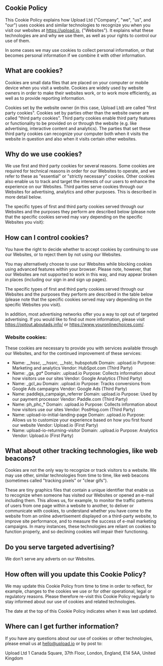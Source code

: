 Cookie Policy
-------------

This Cookie Policy explains how Upload Ltd ("Company", "we", "us", and "our") uses cookies and similar technologies to recognize you when you visit our websites at https://upload.io, ("Websites"). It explains what these technologies are and why we use them, as well as your rights to control our use of them.

In some cases we may use cookies to collect personal information, or that becomes personal information if we combine it with other information.

## What are cookies?

Cookies are small data files that are placed on your computer or mobile device when you visit a website. Cookies are widely used by website owners in order to make their websites work, or to work more efficiently, as well as to provide reporting information.

Cookies set by the website owner (in this case, Upload Ltd) are called "first party cookies". Cookies set by parties other than the website owner are called "third party cookies". Third party cookies enable third party features or functionality to be provided on or through the website (e.g. like advertising, interactive content and analytics). The parties that set these third party cookies can recognize your computer both when it visits the website in question and also when it visits certain other websites.

## Why do we use cookies?

We use first and third party cookies for several reasons. Some cookies are required for technical reasons in order for our Websites to operate, and we refer to these as "essential" or "strictly necessary" cookies. Other cookies also enable us to track and target the interests of our users to enhance the experience on our Websites. Third parties serve cookies through our Websites for advertising, analytics and other purposes. This is described in more detail below.

The specific types of first and third party cookies served through our Websites and the purposes they perform are described below (please note that the specific cookies served may vary depending on the specific Websites you visit):

## How can I control cookies?

You have the right to decide whether to accept cookies by continuing to use our Websites, or to reject them by not using our Websites.

You may alternatively choose to use our Websites while blocking cookies using advanced features within your browser. Please note, however, that our Websites are not supported to work in this way, and may appear broken in places (including our sign in and sign up pages).

The specific types of first and third party cookies served through our Websites and the purposes they perform are described in the table below (please note that the specific cookies served may vary depending on the specific Websites you visit).

In addition, most advertising networks offer you a way to opt out of targeted advertising. If you would like to find out more information, please visit https://optout.aboutads.info/ or https://www.youronlinechoices.com/.

### Website cookies:

These cookies are necessary to provide you with services available through our Websites, and for the continued improvement of these services:

-  Name: __hssc, __hssrc, __hstc, hubspotutk
   Domain: .upload.io
   Purpose: Marketing and analytics
   Vendor: HubSpot.com (Third Party)
-  Name: _ga, _ga_*
   Domain: .upload.io
   Purpose: Collects information about how visitors use our sites
   Vendor: Google Analytics (Third Party)
-  Name: _gcl_au
   Domain: .upload.io
   Purpose: Tracks conversions from Google Ads campaigns
   Vendor: Google Ads (Third Party)
-  Name: paddlejs_campaign_referrer
   Domain: upload.io
   Purpose: Used by our payment processor
   Vendor: Paddle.com (Third Party)
-  Name: ph_phc_*
   Domain: .upload.io
   Purpose: Collects information about how visitors use our sites
   Vendor: PostHog.com (Third Party)
-  Name: upload-io-initial-landing-page
   Domain: .upload.io
   Purpose: Allows us to customize your experience based on how you first found our website
   Vendor: Upload.io (First Party)
-  Name: upload-io-returning-visitor
   Domain: .upload.io
   Purpose: Analytics
   Vendor: Upload.io (First Party)


## What about other tracking technologies, like web beacons?

Cookies are not the only way to recognize or track visitors to a website. We may use other, similar technologies from time to time, like web beacons (sometimes called "tracking pixels" or "clear gifs"). 

These are tiny graphics files that contain a unique identifier that enable us to recognize when someone has visited our Websites or opened an e-mail including them. This allows us, for example, to monitor the traffic patterns of users from one page within a website to another, to deliver or communicate with cookies, to understand whether you have come to the website from an online advertisement displayed on a third-party website, to improve site performance, and to measure the success of e-mail marketing campaigns. In many instances, these technologies are reliant on cookies to function properly, and so declining cookies will impair their functioning.

## Do you serve targeted advertising?

We don't serve any adverts on our Websites.

## How often will you update this Cookie Policy?

We may update this Cookie Policy from time to time in order to reflect, for example, changes to the cookies we use or for other operational, legal or regulatory reasons. Please therefore re-visit this Cookie Policy regularly to stay informed about our use of cookies and related technologies.

The date at the top of this Cookie Policy indicates when it was last updated.

## Where can I get further information?
 
If you have any questions about our use of cookies or other technologies, please email us at hello@upload.io or by post to:

Upload Ltd
1 Canada Square, 37th Floor,
London, 
England,
E14 5AA,
United Kingdom
